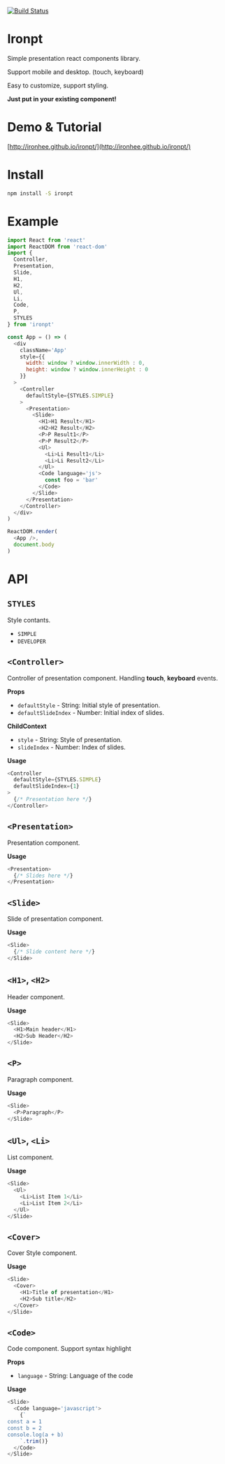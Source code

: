  [![Build Status](https://travis-ci.org/ironhee/ironpt.svg?branch=master)](https://travis-ci.org/ironhee/ironpt)

# Ironpt

Simple presentation react components library.

Support mobile and desktop. (touch, keyboard)

Easy to customize, support styling.

__Just put in your existing component!__

# Demo & Tutorial

[http://ironhee.github.io/ironpt/](http://ironhee.github.io/ironpt/)

# Install

```bash
npm install -S ironpt
```

# Example

```js
import React from 'react'
import ReactDOM from 'react-dom'
import {
  Controller,
  Presentation,
  Slide,
  H1,
  H2,
  Ul,
  Li,
  Code,
  P,
  STYLES
} from 'ironpt'

const App = () => (
  <div
    className='App'
    style={{
      width: window ? window.innerWidth : 0,
      height: window ? window.innerHeight : 0
    }}
  >
    <Controller
      defaultStyle={STYLES.SIMPLE}
    >
      <Presentation>
        <Slide>
          <H1>H1 Result</H1>
          <H2>H2 Result</H2>
          <P>P Result1</P>
          <P>P Result2</P>
          <Ul>
            <Li>Li Result1</Li>
            <Li>Li Result2</Li>
          </Ul>
          <Code language='js'>
            const foo = 'bar'
          </Code>
        </Slide>
      </Presentation>
    </Controller>
  </div>
)

ReactDOM.render(
  <App />,
  document.body
)
```

# API

## `STYLES`

Style contants.

- `SIMPLE`
- `DEVELOPER`

## `<Controller>`

Controller of presentation component.
Handling __touch__, __keyboard__ events.

__Props__
- `defaultStyle` - String: Initial style of presentation.
- `defaultSlideIndex` - Number: Initial index of slides.

__ChildContext__
- `style` - String: Style of presentation.
- `slideIndex` - Number: Index of slides.

__Usage__

```js
<Controller
  defaultStyle={STYLES.SIMPLE}
  defaultSlideIndex={1}
>
  {/* Presentation here */}
</Controller>
```

## `<Presentation>`

Presentation component.

__Usage__

```js
<Presentation>
  {/* Slides here */}
</Presentation>
```

## `<Slide>`

Slide of presentation component.

__Usage__

```js
<Slide>
  {/* Slide content here */}
</Slide>
```

## `<H1>`, `<H2>`

Header component.

__Usage__

```js
<Slide>
  <H1>Main header</H1>
  <H2>Sub Header</H2>
</Slide>
```

## `<P>`

Paragraph component.

__Usage__

```js
<Slide>
  <P>Paragraph</P>
</Slide>
```

## `<Ul>`, `<Li>`

List component.

__Usage__

```js
<Slide>
  <Ul>
    <Li>List Item 1</Li>
    <Li>List Item 2</Li>
  </Ul>
</Slide>
```

## `<Cover>`

Cover Style component.

__Usage__

```js
<Slide>
  <Cover>
    <H1>Title of presentation</H1>
    <H2>Sub title</H2>
  </Cover>
</Slide>
```

## `<Code>`

Code component. Support syntax highlight


__Props__
- `language` - String: Language of the code

__Usage__

```js
<Slide>
  <Code language='javascript'>
    {`
const a = 1
const b = 2
console.log(a + b)
    `.trim()}
  </Code>
</Slide>
```
